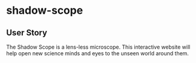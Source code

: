 # shadow-scope

## User Story

The Shadow Scope is a lens-less microscope. This interactive website will help open new science minds and eyes to the unseen world around them.
